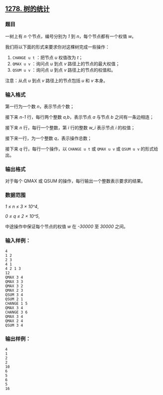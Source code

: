 ## [1278. 树的统计](https://www.acwing.com/problem/content/1280/)

### 题目

一树上有 *n* 个节点，编号分别为 *1* 到 *n*，每个节点都有一个权值 *w*。

我们将以下面的形式来要求你对这棵树完成一些操作：

1. `CHANGE u t` ：把节点 *u* 权值改为 *t*；
2. `QMAX u v` ：询问点 *u* 到点 *v* 路径上的节点的最大权值；
3. `QSUM u v` ：询问点 *u* 到点 *v* 路径上的节点的权值和。

注意：从点 *u* 到点 *v* 路径上的节点包括 *u* 和 *v* 本身。

### 输入格式

第一行为一个数 *n*，表示节点个数；

接下来 *n-1* 行，每行两个整数 *a,b*，表示节点 *a* 与节点 *b* 之间有一条边相连；

接下来 *n* 行，每行一个整数，第 *i* 行的整数 *w_i* 表示节点 *i* 的权值；

接下来一行，为一个整数 *q*，表示操作总数；

接下来 *q* 行，每行一个操作，以 `CHANGE u t` 或 `QMAX u v` 或 `QSUM u v` 的形式给出。

### 输出格式

对于每个 QMAX 或 QSUM 的操作，每行输出一个整数表示要求的结果。

### 数据范围

*1 ≤ n ≤ 3 × 10^4*,

*0 ≤ q ≤ 2 × 10^5*,

中途操作中保证每个节点的权值 *w* 在 *-30000* 至 *30000* 之间。

### 输入样例：

```
4
1 2
2 3
4 1
4 2 1 3
12
QMAX 3 4
QMAX 3 3
QMAX 3 2
QMAX 2 3
QSUM 3 4
QSUM 2 1
CHANGE 1 5
QMAX 3 4
CHANGE 3 6
QMAX 3 4
QMAX 2 4
QSUM 3 4
```

### 输出样例：

```
4
1
2
2
10
6
5
6
5
16
```
